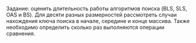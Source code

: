 Задание: оценить длительность работы алгоритмов поиска (BLS, SLS, OAS и BS). Для десяти разных размерностей рассмотреть случаи нахождения ключа поиска в начале, середине и конце массива. Также необходимо определить сколько раз выполняются операции сравнения. 
